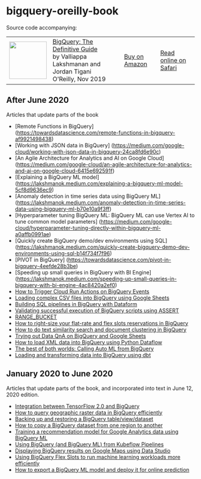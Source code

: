 # bigquery-oreilly-book

Source code accompanying:

<table>
<tr>
  <td>
  <img src="cover.jpeg" height="100"/>
  </td>
  <td>
  <a href="https://www.oreilly.com/library/view/google-bigquery-the/9781492044451/">BigQuery: The Definitive Guide</a> <br/>
  by Valliappa Lakshmanan and Jordan Tigani <br/>
  O'Reilly, Nov 2019
  </td>
  <td>
    <a href="https://amazon.com/Google-BigQuery-Definitive-Warehousing-Analytics/dp/1492044466">Buy on Amazon</a>
  </td>
  <td>
    <a href="https://www.oreilly.com/library/view/google-bigquery-the/9781492044451/">Read online on Safari</a>
  </td>
</table>

## After June 2020
Articles that update parts of the book
* [Remote Functions in BigQuery] (https://towardsdatascience.com/remote-functions-in-bigquery-af9921498438)
* [Working with JSON data in BigQuery] (https://medium.com/google-cloud/working-with-json-data-in-bigquery-24ca8fd6e90c)
* [An Agile Architecture for Analytics and AI on Google Cloud] (https://medium.com/google-cloud/an-agile-architecture-for-analytics-and-ai-on-google-cloud-6415e692591f)
* [Explaining a BigQuery ML model] (https://lakshmanok.medium.com/explaining-a-bigquery-ml-model-5cf8d9636ec9)
* [Anomaly detection in time series data using BigQuery ML] (https://lakshmanok.medium.com/anomaly-detection-in-time-series-data-using-bigquery-ml-b70e10a9f3ff)
* [Hyperparameter tuning BigQuery ML: BigQuery ML can use Vertex AI to tune common model parameters] (https://medium.com/google-cloud/hyperparameter-tuning-directly-within-bigquery-ml-a0affb0991ae)
* [Quickly create BigQuery demo/dev environments using SQL] (https://lakshmanok.medium.com/quickly-create-bigquery-demo-dev-environments-using-sql-b14f734f7f96)
* [PIVOT in BigQuery] (https://towardsdatascience.com/pivot-in-bigquery-4eefde28b3be)
* [Speeding up small queries in BigQuery with BI Engine] (https://lakshmanok.medium.com/speeding-up-small-queries-in-bigquery-with-bi-engine-4ac8420a2ef0)
* [How to Trigger Cloud Run Actions on BigQuery Events](https://lakshmanok.medium.com/how-to-trigger-cloud-run-actions-on-bigquery-events-e818ee910560)
* [Loading complex CSV files into BigQuery using Google Sheets](https://cloud.google.com/blog/topics/developers-practitioners/loading-complex-csv-files-bigquery-using-google-sheets)
* [Building SQL pipelines in BigQuery with Dataform](https://medium.com/google-cloud/building-sql-pipelines-in-bigquery-with-dataform-part-1-9e96f14ec664)
* [Validating successful execution of BigQuery scripts using ASSERT](https://medium.com/google-cloud/validating-successful-execution-of-bigquery-scripts-using-assert-c82f7ff9cfa8)
* [RANGE_BUCKET](https://stackoverflow.com/questions/62355815/how-do-you-replace-a-value-by-its-percentile-in-bigquery)
* [How to right-size your flat-rate and flex slots reservations in BigQuery](https://medium.com/google-cloud/how-to-move-from-on-demand-pricing-to-reservations-in-bigquery-65552cbebd45)
* [How to do text similarity search and document clustering in BigQuery](https://towardsdatascience.com/how-to-do-text-similarity-search-and-document-clustering-in-bigquery-75eb8f45ab65)
* [Trying out Data QnA on BigQuery and Google Sheets](https://medium.com/daas-labs/trying-out-data-qna-on-bigquery-and-google-sheets-e47939fddf25)
* [How to load XML data into BigQuery using Python Dataflow](https://medium.com/google-cloud/how-to-load-xml-data-into-bigquery-using-python-dataflow-fd1580e4af48)
* [The best of both worlds: Calling Auto ML from BigQuery](https://towardsdatascience.com/the-best-of-both-worlds-calling-auto-ml-from-bigquery-9dfd433a45d6)
* [Loading and transforming data into BigQuery using dbt](https://medium.com/google-cloud/loading-and-transforming-data-into-bigquery-using-dbt-65307ad401cd)


## January 2020 to June 2020
Articles that update parts of the book, and incorporated into text in June 12, 2020 edition.
* [Integration between TensorFlow 2.0 and BigQuery](https://towardsdatascience.com/how-to-read-bigquery-data-from-tensorflow-2-0-efficiently-9234b69165c8)
* [How to query geographic raster data in BigQuery efficiently](https://medium.com/google-cloud/how-to-query-geographic-raster-data-in-bigquery-efficiently-b178b1a5e723)
* [Backing up and restoring a BigQuery table/view/dataset](https://medium.com/google-cloud/how-to-backup-a-bigquery-table-or-dataset-to-google-cloud-storage-and-restore-from-it-6ef7eb322c6d)
* [How to copy a BigQuery dataset from one region to another](https://medium.com/google-cloud/how-to-copy-a-bigquery-dataset-from-one-region-to-another-8388d74da2ac)
* [Training a recommendation model for Google Analytics data using BigQuery ML](https://towardsdatascience.com/training-a-recommendation-model-for-google-analytics-data-using-bigquery-ml-2327f9a2e8e9)
* [Using BigQuery (and BigQuery ML) from Kubeflow Pipelines](https://medium.com/google-cloud/using-bigquery-and-bigquery-ml-from-kubeflow-pipelines-991a2fa4bea8)
* [Displaying BigQuery results on Google Maps using Data Studio](https://medium.com/google-cloud/displaying-bigquery-results-on-google-maps-using-data-studio-bded264bfd53)
* [Using BigQuery Flex Slots to run machine learning workloads more efficiently](https://medium.com/google-cloud/using-bigquery-flex-slots-to-run-machine-learning-workloads-more-efficiently-7fc7f400f7a7)
* [How to export a BigQuery ML model and deploy it for online prediction](https://medium.com/@lakshmanok/how-to-export-a-bigquery-ml-model-and-deploy-it-for-online-prediction-a7e4d44c4c93)
